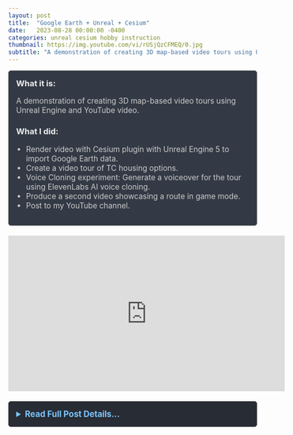 ```yaml
---
layout: post
title:  "Google Earth + Unreal + Cesium"
date:   2023-08-28 00:00:00 -0400
categories: unreal cesium hobby instruction
thumbnail: https://img.youtube.com/vi/rUSjQzCFMEQ/0.jpg
subtitle: "A demonstration of creating 3D map-based video tours using Unreal Engine and YouTube video."
---
```


<div style="padding: 15px; border: 1px solid #555; border-radius: 5px; margin-bottom: 20px; background-color: #333a45;">
  <h3 style="margin-top: 0; color: #eee;">What it is:</h3>
  <p style="font-size: 1.1em; color: #ccc;">A demonstration of creating 3D map-based video tours using Unreal Engine and YouTube video.</p>
  
  <h3 style="color: #eee;">What I did:</h3>
  <ul style="font-size: 1.1em; list-style-type: disc; padding-left: 20px; color: #ccc;">
    <li>Render video with Cesium plugin with Unreal Engine 5 to import Google Earth data.</li>
    <li>Create a video tour of TC housing options.</li>
    <li>Voice Cloning experiment: Generate a voiceover for the tour using ElevenLabs AI voice cloning.</li>
    <li>Produce a second video showcasing a route in game mode.</li>
    <li>Post to my YouTube channel.</li>
  </ul>
</div>

<div style="text-align: center; margin-bottom: 20px;">
  <iframe width="560" height="315" src="https://www.youtube.com/embed/rUSjQzCFMEQ" title="YouTube video player" frameborder="0" allow="accelerometer; autoplay; clipboard-write; encrypted-media; gyroscope; picture-in-picture; web-share" allowfullscreen></iframe>
</div>

<details style="margin-bottom: 20px; background-color: #282c34; padding: 15px; border-radius: 5px; border: 1px solid #444;">
  <summary style="cursor: pointer; font-weight: bold; color: #7cc5ff; font-size: 1.2em;">Read Full Post Details...</summary>
  <div style="padding-top: 15px; color: #bbb;" markdown="1">

I used the Cesium plugin in Unreal 5 to create a YouTube video tour of TC housing options. The voiceover is a clone of my voice created by ElevenLabs.

Cesium and Unreal 5 are easy to use and learn.

<h3 style="text-align: center;">Video Tour of TC Housing Options</h3>

<div style="text-align: center;" markdown="1">
![Video Tour of TC Housing Options](https://img.youtube.com/vi/rUSjQzCFMEQ/0.jpg)
</div>

<h3 style="text-align: center;">My Route Home with Game Mode</h3>

<div style="text-align: center; margin-bottom: 20px;">
  <iframe width="560" height="315" src="https://www.youtube.com/embed/GC2jL5zlh2o" title="YouTube video player" frameborder="0" allow="accelerometer; autoplay; clipboard-write; encrypted-media; gyroscope; picture-in-picture; web-share" allowfullscreen></iframe>
</div>

  </div>
</details>

